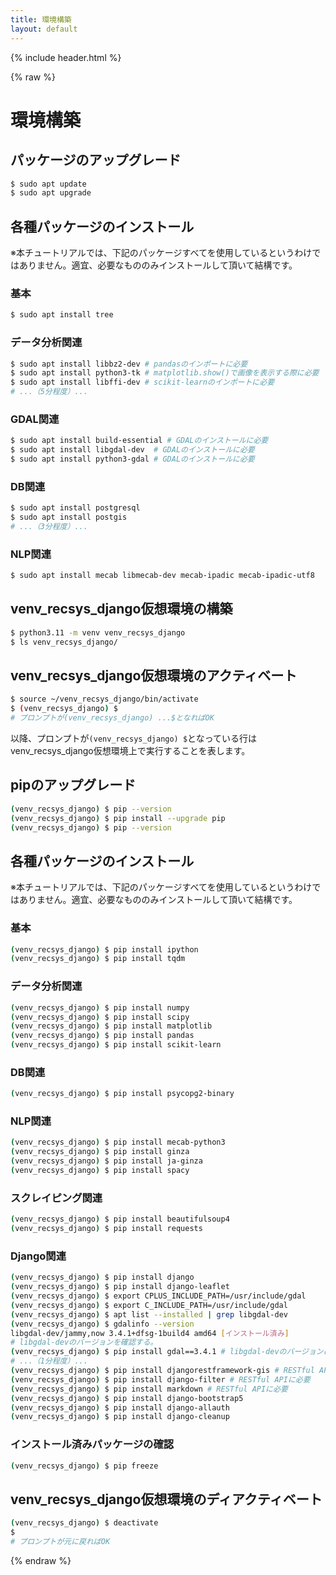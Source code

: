 ```yaml
---
title: 環境構築
layout: default
---
```


{% include header.html %}

{% raw %}

# 環境構築

## パッケージのアップグレード
```bash
$ sudo apt update
$ sudo apt upgrade
```

## 各種パッケージのインストール

※本チュートリアルでは、下記のパッケージすべてを使用しているというわけではありません。適宜、必要なもののみインストールして頂いて結構です。

### 基本
```bash
$ sudo apt install tree
```

### データ分析関連
```bash
$ sudo apt install libbz2-dev # pandasのインポートに必要
$ sudo apt install python3-tk # matplotlib.show()で画像を表示する際に必要
$ sudo apt install libffi-dev # scikit-learnのインポートに必要
# ...（5分程度）...
```

### GDAL関連
```bash
$ sudo apt install build-essential # GDALのインストールに必要
$ sudo apt install libgdal-dev	# GDALのインストールに必要
$ sudo apt install python3-gdal	# GDALのインストールに必要
```

### DB関連
```bash
$ sudo apt install postgresql
$ sudo apt install postgis
# ...（3分程度）...
```

### NLP関連
```bash
$ sudo apt install mecab libmecab-dev mecab-ipadic mecab-ipadic-utf8
```

## venv_recsys_django仮想環境の構築
```bash
$ python3.11 -m venv venv_recsys_django
$ ls venv_recsys_django/
```

## venv_recsys_django仮想環境のアクティベート
```bash
$ source ~/venv_recsys_django/bin/activate
$ (venv_recsys_django) $
# プロンプトが(venv_recsys_django) ...$となればOK
```

以降、プロンプトが`(venv_recsys_django) $`となっている行はvenv_recsys_django仮想環境上で実行することを表します。

## pipのアップグレード
```bash
(venv_recsys_django) $ pip --version
(venv_recsys_django) $ pip install --upgrade pip
(venv_recsys_django) $ pip --version
```

## 各種パッケージのインストール

※本チュートリアルでは、下記のパッケージすべてを使用しているというわけではありません。適宜、必要なもののみインストールして頂いて結構です。

### 基本
```bash
(venv_recsys_django) $ pip install ipython
(venv_recsys_django) $ pip install tqdm
```

### データ分析関連
```bash
(venv_recsys_django) $ pip install numpy
(venv_recsys_django) $ pip install scipy
(venv_recsys_django) $ pip install matplotlib
(venv_recsys_django) $ pip install pandas
(venv_recsys_django) $ pip install scikit-learn
```

### DB関連
```bash
(venv_recsys_django) $ pip install psycopg2-binary
```

### NLP関連
```bash
(venv_recsys_django) $ pip install mecab-python3
(venv_recsys_django) $ pip install ginza
(venv_recsys_django) $ pip install ja-ginza
(venv_recsys_django) $ pip install spacy
```

### スクレイピング関連
```bash
(venv_recsys_django) $ pip install beautifulsoup4
(venv_recsys_django) $ pip install requests
```

### Django関連
```bash
(venv_recsys_django) $ pip install django
(venv_recsys_django) $ pip install django-leaflet
(venv_recsys_django) $ export CPLUS_INCLUDE_PATH=/usr/include/gdal
(venv_recsys_django) $ export C_INCLUDE_PATH=/usr/include/gdal
(venv_recsys_django) $ apt list --installed | grep libgdal-dev
(venv_recsys_django) $ gdalinfo --version
libgdal-dev/jammy,now 3.4.1+dfsg-1build4 amd64 [インストール済み]
# libgdal-devのバージョンを確認する。
(venv_recsys_django) $ pip install gdal==3.4.1 # libgdal-devのバージョンに合わせる # GeoDjangoに必要
# ...（1分程度）...
(venv_recsys_django) $ pip install djangorestframework-gis # RESTful APIに必要
(venv_recsys_django) $ pip install django-filter # RESTful APIに必要
(venv_recsys_django) $ pip install markdown # RESTful APIに必要
(venv_recsys_django) $ pip install django-bootstrap5
(venv_recsys_django) $ pip install django-allauth
(venv_recsys_django) $ pip install django-cleanup
```

### インストール済みパッケージの確認
```bash
(venv_recsys_django) $ pip freeze
```

## venv_recsys_django仮想環境のディアクティベート
```bash
(venv_recsys_django) $ deactivate
$
# プロンプトが元に戻ればOK
```

{% endraw %}
